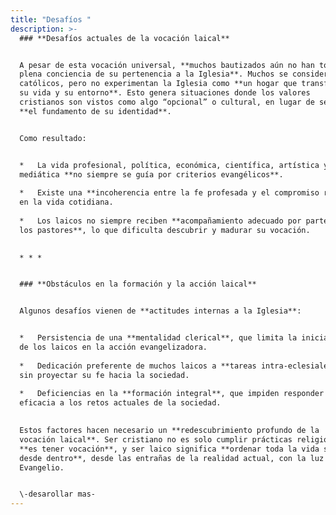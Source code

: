 ```yaml
---
title: "Desafíos "
description: >-
  ### **Desafíos actuales de la vocación laical**


  A pesar de esta vocación universal, **muchos bautizados aún no han tomado
  plena conciencia de su pertenencia a la Iglesia**. Muchos se consideran
  católicos, pero no experimentan la Iglesia como **un hogar que transforma
  su vida y su entorno**. Esto genera situaciones donde los valores
  cristianos son vistos como algo “opcional” o cultural, en lugar de ser
  **el fundamento de su identidad**.


  Como resultado:


  *   La vida profesional, política, económica, científica, artística y
  mediática **no siempre se guía por criterios evangélicos**.
      
  *   Existe una **incoherencia entre la fe profesada y el compromiso real**
  en la vida cotidiana.
      
  *   Los laicos no siempre reciben **acompañamiento adecuado por parte de
  los pastores**, lo que dificulta descubrir y madurar su vocación.
      

  * * *


  ### **Obstáculos en la formación y la acción laical**


  Algunos desafíos vienen de **actitudes internas a la Iglesia**:


  *   Persistencia de una **mentalidad clerical**, que limita la iniciativa
  de los laicos en la acción evangelizadora.
      
  *   Dedicación preferente de muchos laicos a **tareas intra-eclesiales**,
  sin proyectar su fe hacia la sociedad.
      
  *   Deficiencias en la **formación integral**, que impiden responder con
  eficacia a los retos actuales de la sociedad.
      

  Estos factores hacen necesario un **redescubrimiento profundo de la
  vocación laical**. Ser cristiano no es solo cumplir prácticas religiosas:
  **es tener vocación**, y ser laico significa **ordenar toda la vida social
  desde dentro**, desde las entrañas de la realidad actual, con la luz del
  Evangelio.


  \-desarollar mas-
---
```

